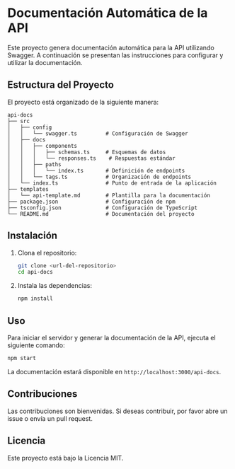 # Documentación Automática de la API

Este proyecto genera documentación automática para la API utilizando Swagger. A continuación se presentan las instrucciones para configurar y utilizar la documentación.

## Estructura del Proyecto

El proyecto está organizado de la siguiente manera:

```
api-docs
├── src
│   ├── config
│   │   └── swagger.ts         # Configuración de Swagger
│   ├── docs
│   │   ├── components
│   │   │   ├── schemas.ts     # Esquemas de datos
│   │   │   └── responses.ts    # Respuestas estándar
│   │   ├── paths
│   │   │   └── index.ts       # Definición de endpoints
│   │   └── tags.ts            # Organización de endpoints
│   └── index.ts               # Punto de entrada de la aplicación
├── templates
│   └── api-template.md        # Plantilla para la documentación
├── package.json               # Configuración de npm
├── tsconfig.json              # Configuración de TypeScript
└── README.md                  # Documentación del proyecto
```

## Instalación

1. Clona el repositorio:
   ```bash
   git clone <url-del-repositorio>
   cd api-docs
   ```

2. Instala las dependencias:
   ```bash
   npm install
   ```

## Uso

Para iniciar el servidor y generar la documentación de la API, ejecuta el siguiente comando:

```bash
npm start
```

La documentación estará disponible en `http://localhost:3000/api-docs`.

## Contribuciones

Las contribuciones son bienvenidas. Si deseas contribuir, por favor abre un issue o envía un pull request.

## Licencia

Este proyecto está bajo la Licencia MIT.